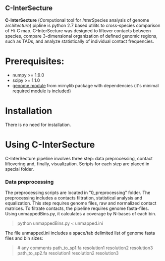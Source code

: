 ## C-InterSecture
**C-InterSecture** (*C*omputional tool for *InterS*pecies analysis of genome archit*ecture*) pipline is python 2.7 based utilits to cross-species comparison of Hi-C map. C-InterSecture was designed to liftover contacts between species, compare 3-dimensional organization of defined genomic regions, such as TADs, and analyze statistically of individual contact frequencies.
 
# Prerequisites:
- numpy >= 1.9.0
- scipy >= 1.1.0
- [genome module](https://mirnylab.bitbucket.io/hiclib/_modules/mirnylib/genome.html) from mirnylib package with dependencies (it's minimal required module is included)

# Installation
There is no need for installation.

# Using C-InterSecture
C-InterSecture pipeline involves three step: data preprocessing, contact liftovering and, finally, visualization. Scripts for each step are placed in special folder. 

### Data preprocessing
The preprocessing scripts are located in "0_preprocessing" folder.
The preprocessing includes a contacts filtration, statistical analysis and equalization. This step requires genome files, raw and normalized contact matrices.
To filtrate contacts, the pipeline requires genome fasta-files. Using unmappedBins.py, it calculates a coverage by N-bases of each bin.
>python unmappedBins.py < unmapped.ini

The file unmapped.ini includes a space/tab delimited list of genome fasta files and bin sizes:

>\# any comments
>path_to_sp1.fa resolution1 resolution2 resolution3
>path_to_sp2.fa resolution1 resolution2 resolution3

